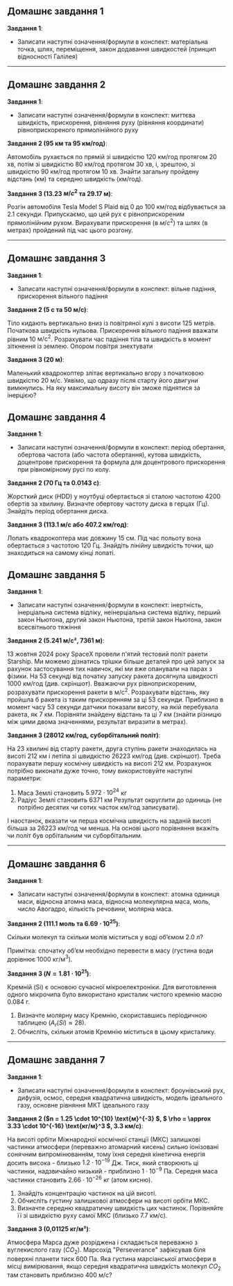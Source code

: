 ## Домашнє завдання 1

**Завдання 1**:
- Записати наступні означення/формули в конспект: матеріальна точка, шлях, переміщення, закон додавання швидкостей (принцип відносності Галілея)

---

## Домашнє завдання 2

**Завдання 1**:
- Записати наступні означення/формули в конспект: миттєва швидкість, прискорення, рівняння руху (рівняння координати) рівноприскореного прямолінійного руху

**Завдання 2 (95 км та 95 км/год)**:

Автомобіль рухається по прямій зі швидкістю 120 км/год протягом 20 хв, потім зі швидкістю 80 км/год протягом 30 хв, і, зрештою, зі швидкістю 90 км/год протягом 10 хв. Знайти загальну пройдену відстань (км) та середню швидкість (км/год).

**Завдання 3 (13.23 $м/с^2$ та 29.17 м)**:

Розгін автомобіля Tesla Model S Plaid від 0 до 100 км/год відбувається за 2.1 секунди. Припускаємо, що цей рух є рівноприскореним прямолінійним рухом. Вирахувати прискорення (в $м/с^2$) та шлях (в метрах) пройдений під час цього розгону.

---

## Домашнє завдання 3

**Завдання 1**:
- Записати наступні означення/формули в конспект: вільне падіння, прискорення вільного падіння

**Завдання 2 (5 с та 50 м/с)**:

Тіло кидають вертикально вниз із повітряної кулі з висоти 125 метрів. Початкова швидкість нульова. Прискорення вільного падіння вважати рівним 10 $\text{м}/\text{с}^2$. Розрахувати час падіння тіла та швидкість в момент зіткнення із землею. Опором повітря знехтувати

**Завдання 3 (20 м)**:

Маленький квадрокоптер злітає вертикально вгору з початковою швидкістю 20 м/с. Уявімо, що одразу після старту його двигуни вимкнулись. На яку максимальну висоту він зможе піднятися за інерцією?

## Домашнє завдання 4

**Завдання 1**:
- Записати наступні означення/формули в конспект: період обертання, обертова частота (або частота обертання), кутова швидкість, доцентрове прискорення та формула для доцентрового прискорення при рівномірному русі по колу.

**Завдання 2 (70 Гц та 0.0143 с)**:

Жорсткий диск (HDD) у ноутбуці обертається зі сталою частотою 4200 обертів за хвилину. Визначте обертову частоту диска в герцах (Гц). Знайдіть період обертання диска.

**Завдання 3 (113.1 м/с або 407.2 км/год)**:

Лопать квадрокоптера має довжину 15 см. Під час польоту вона обертається з частотою 120 Гц. Знайдіть лінійну швидкість точки, що знаходиться на самому кінці лопаті.


## Домашнє завдання 5

**Завдання 1**:
- Записати наступні означення/формули в конспект: інертність, інерціальна система відліку, неінерціальна система відліку, перший закон Ньютона, другий закон Ньютона, третій закон Ньютона, закон всесвітнього тяжіння

**Завдання 2 (5.241 м/с², 7361 м)**:

13 жовтня 2024 року SpaceX провели п'ятий тестовий політ ракети Starship. Ми можемо дізнатись трішки більше деталей про цей запуск за рахунок застосування тих навичок, які ми вже опанували на парах з фізики. На 53 секунді від початку запуску ракета досягнула швидкості 1000 км/год (див. скріншот). Вважаючи рух рівноприскореним, розрахувати прискорення ракети в $\text{м}/\text{с}^2$. Розрахувати відстань, яку пройшла б ракета із таким прискоренням за ці 53 секунди. Приблизно в момент часу 53 секунди датчики показали висоту, на якій перебувала ракета, як 7 км. Порівняти знайдену відстань та ці 7 км (знайти різницю між цими двома значеннями, результат виразити в метрах).

**Завдання 3 (28012 км/год, суборбітальний політ)**:

На 23 хвилині від старту ракети, друга ступінь ракети знаходилась на висоті 212 км і летіла зі швидкістю 26223 км/год (див. скріншот). Треба порахувати першу космічну швидкість на висоті 212 км. Розрахунок потрібно виконати дуже точно, тому використовуйте наступні параметри:
1. Маса Землі становить $5.972 \cdot 10^{24}$ кг
2. Радіус Землі становить 6371 км
Результат округлити до одиниць (не потрібно десятих чи сотих часток км/год записувати).

І наостанок, вказати чи перша космічна швидкість на заданій висоті більша за 26223 км/год чи менша. На основі цього порівняння вкажіть чи політ був орбітальним чи суборбітальним.

---

## Домашнє завдання 6

**Завдання 1**:
- Записати наступні означення/формули в конспект: атомна одиниця маси, відносна атомна маса, відносна молекулярна маса, моль, число Авогадро, кількість речовини, молярна маса.

**Завдання 2 (111.1 моль та $6.69 \cdot 10^25$)**:

Скільки молекул та скільки молів міститься у воді об’ємом 2.0 л?

Примітка: спочатку об’єм необхідно перевести в масу (густина води дорівнює 1000 кг/м$^3$).

**Завдання 3 ($N = 1.81 \cdot 10^{21}$)**:

Кремній (Si) є основою сучасної мікроелектроніки. Для виготовлення одного мікрочипа було використано кристалик чистого кремнію масою 0.084 г.
1. Визначте молярну масу Кремнію, скориставшись періодичною таблицею ($A_r(Si) \approx 28$).
2. Обчисліть, скільки атомів Кремнію міститься в цьому кристалику.


---

## Домашнє завдання 7

**Завдання 1**:
- Записати наступні означення/формули в конспект: броунівський рух, дифузія, осмос, середня квадратична швидкість, модель ідеального газу, основне рівняння МКТ ідеального газу

**Завдання 2 ($n = 1.25 \cdot 10^{10} \text{м}^{-3} $, $ \rho = \approx 3.33 \cdot 10^{-16} \text{кг/м}^3 $, 3.3 км/с)**:

На висоті орбіти Міжнародної космічної станції (МКС) залишкові частинки атмосфери (переважно атомарний кисень) сильно іонізовані сонячним випромінюванням, тому їхня середня кінетична енергія досить висока - близько $1.2 \cdot 10^{-19}$ Дж. Тиск, який створюють ці частинки, надзвичайно низький - приблизно $1 \cdot 10^{-9}$ Па. Середня маса частинки становить $2.66 \cdot 10^{-26}$ кг (атом кисню).
1.  Знайдіть концентрацію частинок на цій висоті.
2.  Обчисліть густину залишкової атмосфери на висоті орбіти МКС.
3.  Визначте середню квадратичну швидкість цих частинок. Порівняйте її зі швидкістю руху самої МКС (близько 7.7 км/с).

**Завдання 3 (0,01125 кг/м³)**:

Атмосфера Марса дуже розріджена і складається переважно з вуглекислого газу ($CO_2$). Марсохід "Perseverance" зафіксував біля поверхні планети тиск 600 Па. Яка густина марсіанської атмосфери в місці вимірювання, якщо середня квадратична швидкість молекул $CO_2$ там становить приблизно 400 м/с?
